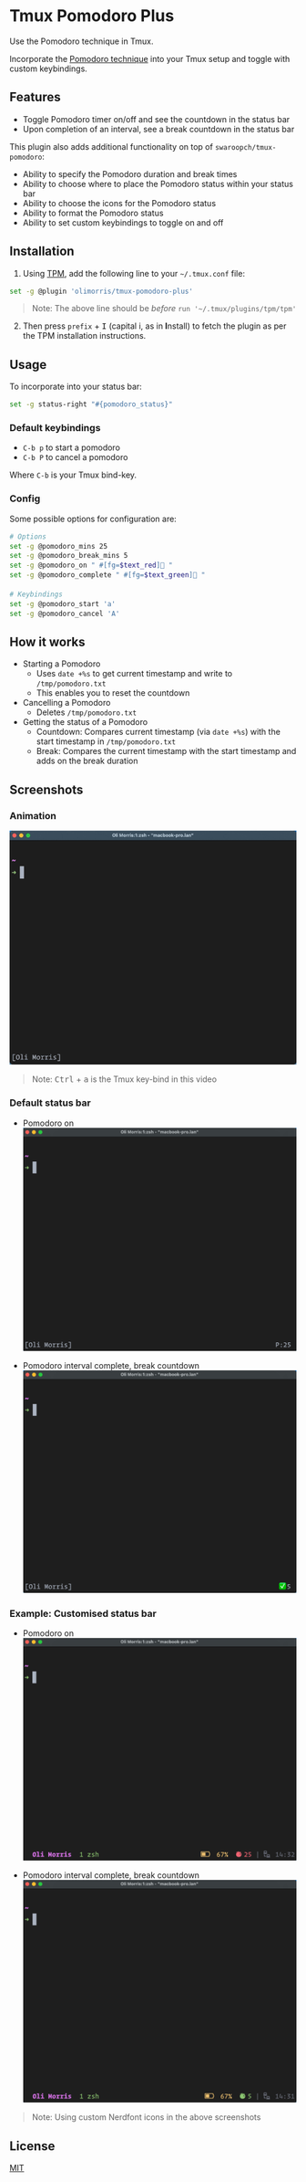 # Tmux Pomodoro Plus
Use the Pomodoro technique in Tmux.

Incorporate the [Pomodoro technique](https://en.wikipedia.org/wiki/Pomodoro_Technique) into your Tmux setup and toggle with custom keybindings.

## Features
- Toggle Pomodoro timer on/off and see the countdown in the status bar
- Upon completion of an interval, see a break countdown in the status bar

This plugin also adds additional functionality on top of `swaroopch/tmux-pomodoro`:
- Ability to specify the Pomodoro duration and break times
- Ability to choose where to place the Pomodoro status within your status bar
- Ability to choose the icons for the Pomodoro status
- Ability to format the Pomodoro status
- Ability to set custom keybindings to toggle on and off

## Installation

1. Using [TPM](https://github.com/tmux-plugins/tpm), add the following line to your `~/.tmux.conf` file:

```bash
set -g @plugin 'olimorris/tmux-pomodoro-plus'
```

> Note: The above line should be *before* `run '~/.tmux/plugins/tpm/tpm'`

2. Then press `prefix` + <kbd>I</kbd> (capital i, as in **I**nstall) to fetch the plugin as per the TPM installation instructions.

## Usage

To incorporate into your status bar:

```bash
set -g status-right "#{pomodoro_status}"
```

### Default keybindings
- `C-b p` to start a pomodoro
- `C-b P` to cancel a pomodoro

Where `C-b` is your Tmux bind-key.

### Config
Some possible options for configuration are:

```bash
# Options
set -g @pomodoro_mins 25
set -g @pomodoro_break_mins 5
set -g @pomodoro_on " #[fg=$text_red]🍅 "
set -g @pomodoro_complete " #[fg=$text_green]🍅 "

# Keybindings
set -g @pomodoro_start 'a'
set -g @pomodoro_cancel 'A'
```

## How it works
- Starting a Pomodoro
    - Uses `date +%s` to get current timestamp and write to `/tmp/pomodoro.txt`
    - This enables you to reset the countdown
- Cancelling a Pomodoro
    - Deletes `/tmp/pomodoro.txt`
- Getting the status of a Pomodoro
    - Countdown: Compares current timestamp (via `date +%s`) with the start timestamp in `/tmp/pomodoro.txt`
    - Break: Compares the current timestamp with the start timestamp and adds on the break duration

## Screenshots

### Animation
![Plugin animation](screenshots/pomodoro.gif "Plugin animation")
> Note: <kbd>Ctrl</kbd> + <kbd>a</kbd> is the Tmux key-bind in this video

### Default status bar
- Pomodoro on
![Pomodoro on](screenshots/pomodoro_on.png "Pomodoro on")

- Pomodoro interval complete, break countdown
![Pomodoro break](screenshots/pomodoro_break.png "Pomodoro break")

### Example: Customised status bar
- Pomodoro on
![Pomodoro on](screenshots/pomodoro_on_custom.png "Pomodoro on")

- Pomodoro interval complete, break countdown
![Pomodoro break](screenshots/pomodoro_break_custom.png "Pomodoro break")

> Note: Using custom Nerdfont icons in the above screenshots

## License
[MIT](https://github.com/olimorris/tmux-pomodoro-plus/blob/master/LICENSE.md)
